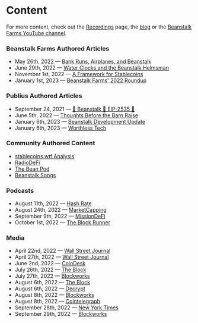 # Content

For more content, check out the [Recordings](https://community.bean.money/recordings) page, the [blog](https://bean.money/blog) or the [Beanstalk Farms YouTube channel](https://www.youtube.com/c/BeanstalkFarms/videos).&#x20;

### Beanstalk Farms Authored Articles

* May 26th, 2022 — [Bank Runs, Airplanes, and Beanstalk](https://bean.money/blog/bank-runs-airplanes-and-beanstalk)
* June 29th, 2022 — [Water Clocks and the Beanstalk Helmsman](https://bean.money/blog/water-clocks-and-the-beanstalk-helmsman)
* November 1st, 2022 — [A Framework for Stablecoins](https://bean.money/blog/a-framework-for-stablecoins)
* January 1st, 2023 — [Beanstalk Farms' 2022 Roundup](https://bean.money/blog/beanstalk-farms-2022-roundup)

### Publius Authored Articles

* September 24, 2021 — [🌱 Beanstalk 🤝 EIP-2535 💎](https://publius.money/blog/2021-09-24-beanstalk-eip-2535)
* June 5th, 2022 — [Thoughts Before the Barn Raise](https://publius.money/blog/2022-06-05-thoughts-before-the-barn-raise)
* January 6th, 2023 — [Beanstalk Development Update](https://publius.money/blog/2023-01-06-beanstalk-development-update)
* January 6th, 2023 — [Worthless Tech](https://publius.money/blog/2023-01-06-worthless-tech)

### Community Authored Content

* [stablecoins.wtf Analysis](https://stablecoins.wtf/articles/beanstalk-protocol)
* [RadioDeFi](https://www.radio-defi.com/)
* [The Bean Pod](https://www.youtube.com/playlist?list=PLyqLJA5Mbo9a6kL3vhJGM0HtRjqALfoD\_)
* [Beanstalk Songs](https://www.youtube.com/playlist?list=PLyqLJA5Mbo9Y9ZA7m2qip8tdNY37HBAlo)

### Podcasts

* August 11th, 2022 — [Hash Rate](https://www.youtube.com/watch?v=YD08SefiJ8Q)
* August 24th, 2022 — [MarketCapping](https://youtu.be/5LHsIES6THs)
* September 9th, 2022 — [MissionDeFi](https://youtu.be/hotl8RA-IxY)
* October 1st, 2022 — [The Block Runner](https://www.youtube.com/watch?v=8GTXUJV6mLs)

### Media

* April 22nd, 2022 — [Wall Street Journal](https://www.wsj.com/articles/crypto-thieves-get-bolder-by-the-heist-stealing-record-amounts-11650582598)
* April 27th, 2022 — [Wall Street Journal](https://www.wsj.com/articles/hacked-crypto-startups-get-capital-infusions-from-investors-11651053602)
* June 2nd, 2022 — [CoinDesk](https://www.coindesk.com/business/2022/06/02/beanstalk-stablecoin-protocol-barn-raise-aims-to-restore-77m-in-lost-funds/)
* July 26th, 2022 — [The Block](https://www.theblock.co/post/159618/root-raise-beanstalk-stablecoin)
* July 27th, 2022 — [Blockworks](https://blockworks.co/news/hacked-stablecoin-beanstalk-raises-9m-for-market-protocol)
* August 6th, 2022 — [The Block](https://www.theblock.co/post/161915/beanstalk-stablecoin-relaunches-four-months-after-182-million-exploit)
* August 6th, 2022 — [Decrypt](https://decrypt.co/106882/beanstalk-celebrates-anniversary-with-safe-replant-and-unpause-months-after-182m-exploit)
* August 8th, 2022 — [Blockworks](https://blockworks.co/news/algo-stablecoin-protocol-beanstalk-relaunches-following-180m-hack)
* August 8th, 2022 — [Cointelegraph](https://cointelegraph.com/news/once-hacked-for-77m-beanstalk-s-algo-stablecoin-protocol-relaunches)
* September 28th, 2022 — [New York Times](https://www.nytimes.com/2022/09/28/technology/crypto-hacks-defi.html)
* September 29th, 2022 — [Blockworks](https://blockworks.co/news/playing-the-were-not-terra-stablecoin-game)

